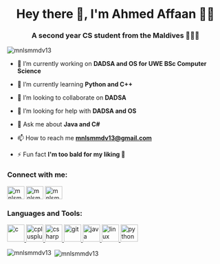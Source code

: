 <h1 align="center">Hey there 👋, I'm Ahmed Affaan 👨‍💻</h1>
<h3 align="center">A second year CS student from the Maldives 🌴🇲🇻</h3>

<p align="left"> <img src="https://komarev.com/ghpvc/?username=mnlsmmdv13" alt="mnlsmmdv13" /> </p>

- 🔭 I’m currently working on **DADSA and OS for UWE BSc Computer Science**

- 🌱 I’m currently learning **Python and C++**

- 👯 I’m looking to collaborate on **DADSA**

- 🤝 I’m looking for help with **DADSA and OS**

- 💬 Ask me about **Java and C#**

- 📫 How to reach me **mnlsmmdv13@gmail.com**

- ⚡ Fun fact **I'm too bald for my liking 🧘**

<p align="left">
<h3 align="left">Connect with me:</h3>
<a href="https://twitter.com/mnlsmmdv" target="blank"><img align="center" src="https://cdn.jsdelivr.net/npm/simple-icons@3.0.1/icons/twitter.svg" alt="mnlsmmdv" height="30" width="40" /></a>
<a href="https://fb.com/mnlsmmdv" target="blank"><img align="center" src="https://cdn.jsdelivr.net/npm/simple-icons@3.0.1/icons/facebook.svg" alt="mnlsmmdv" height="30" width="40" /></a>
<a href="https://instagram.com/mnlsmmdv" target="blank"><img align="center" src="https://cdn.jsdelivr.net/npm/simple-icons@3.0.1/icons/instagram.svg" alt="mnlsmmdv" height="30" width="40" /></a>
</p>

<h3 align="left">Languages and Tools:</h3>
<p align="left"> <a href="https://www.cprogramming.com/" target="_blank"> <img src="https://devicons.github.io/devicon/devicon.git/icons/c/c-original.svg" alt="c" width="40" height="40"/> </a> <a href="https://www.w3schools.com/cpp/" target="_blank"> <img src="https://devicons.github.io/devicon/devicon.git/icons/cplusplus/cplusplus-original.svg" alt="cplusplus" width="40" height="40"/> </a> <a href="https://www.w3schools.com/cs/" target="_blank"> <img src="https://devicons.github.io/devicon/devicon.git/icons/csharp/csharp-original.svg" alt="csharp" width="40" height="40"/> </a> <a href="https://git-scm.com/" target="_blank"> <img src="https://www.vectorlogo.zone/logos/git-scm/git-scm-icon.svg" alt="git" width="40" height="40"/> </a> <a href="https://www.java.com" target="_blank"> <img src="https://devicons.github.io/devicon/devicon.git/icons/java/java-original-wordmark.svg" alt="java" width="40" height="40"/> </a> <a href="https://www.linux.org/" target="_blank"> <img src="https://devicons.github.io/devicon/devicon.git/icons/linux/linux-original.svg" alt="linux" width="40" height="40"/> </a> <a href="https://www.python.org" target="_blank"> <img src="https://devicons.github.io/devicon/devicon.git/icons/python/python-original.svg" alt="python" width="40" height="40"/> </a> </p>

<p><img align="left" src="https://github-readme-stats.vercel.app/api/top-langs/?username=mnlsmmdv13&layout=compact" alt="mnlsmmdv13" /></p>

<p>&nbsp;<img align="center" src="https://github-readme-stats.vercel.app/api?username=mnlsmmdv13&show_icons=true" alt="mnlsmmdv13" /></p>
